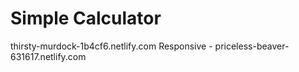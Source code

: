 # Simple Calculator
 thirsty-murdock-1b4cf6.netlify.com
 Responsive - priceless-beaver-631617.netlify.com
